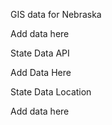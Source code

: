 GIS data for Nebraska

Add data here

State Data API

Add Data Here

State Data Location

Add data here
